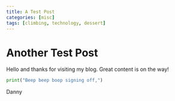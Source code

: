 ```yaml
---
title: A Test Post
categories: [misc]
tags: [climbing, technology, dessert]
---
```


# Another Test Post

Hello and thanks for visiting my blog. Great content is on the way!

```python
print("Beep beep boop signing off,")
```
Danny